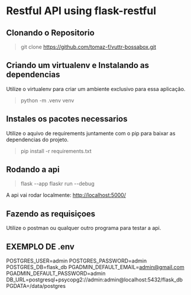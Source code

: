 # **Restful API using flask-restful**

## Clonando o Repositorio

> git clone <https://github.com/tomaz-f/vuttr-bossabox.git>

## Criando um virtualenv e Instalando as dependencias

Utilize o virtualenv para criar um ambiente exclusivo para essa aplicação.

> python -m .venv venv

## Instales os pacotes necessarios

Utilize o aquivo de requirements juntamente com o pip para baixar as dependencias do projeto.

> pip install -r requirements.txt

## Rodando a api

> flask --app flaskr run --debug

A api vai rodar localmente: <http://localhost:5000/>

## Fazendo as requisiçoes

Utilize o postman ou qualquer outro programa para testar a api.

## EXEMPLO DE .env

>

POSTGRES_USER=admin
POSTGRES_PASSWORD=admin
POSTGRES_DB=flask_db
PGADMIN_DEFAULT_EMAIL=admin@gmail.com
PGADMIN_DEFAULT_PASSWORD=admin
DB_URL=postgresql+psycopg2://admin:admin@localhost:5432/flask_db
PGDATA=/data/postgres
